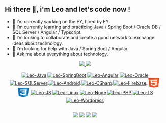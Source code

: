 ## Hi there 👋, i'm Leo and let's code now !

- 🔭 I’m currently working on the EY, hired by EY.
- 🌱 I’m currently learning and practicing Java / Spring Boot / Oracle DB / SQL Server / Angular / Typscript.
- 👯 I’m looking to collaborate and create a good network to exchange ideas about technology.
- 🤔 I'm looking for help with Java / Spring Boot / Angular.
- 💬 Ask me about everything about technology.

<div align="center">
  <a href="https://github.com/leeomarques">
  <img height="180em" src="https://github-readme-stats.vercel.app/api?username=leeomarques&show_icons=true&theme=dark&include_all_commits=true&count_private=true"/>
  <img height="180em" src="https://github-readme-stats.vercel.app/api/top-langs/?username=leeomarques&layout=compact&langs_count=7&theme=dark"/>
</div>
<div align="center" style="display: inline_block"><br>
  <img align="center" alt="Leo-Java" height="30" width="40" src="https://cdn.jsdelivr.net/gh/devicons/devicon/icons/java/java-original-wordmark.svg">
  <img align="center" alt="Leo-SpringBoot" height="30" width="40" src="https://cdn.jsdelivr.net/gh/devicons/devicon/icons/spring/spring-original.svg">        
  <img align="center" alt="Leo-Angular" height="30" width="40" src="https://cdn.jsdelivr.net/gh/devicons/devicon/icons/angularjs/angularjs-original.svg">
  <img align="center" alt="Leo-Oracle" height="30" width="40" src="https://cdn.jsdelivr.net/gh/devicons/devicon/icons/oracle/oracle-original.svg" >
  <img align="center" alt="Leo-SQLServer" height="30" width="40" src="https://cdn.jsdelivr.net/gh/devicons/devicon/icons/microsoftsqlserver/microsoftsqlserver-plain-wordmark.svg" >
  <img align="center" alt="Leo-Android" height="30" width="40" src="https://cdn.jsdelivr.net/gh/devicons/devicon/icons/android/android-original-wordmark.svg" >
  <img align="center" alt="Leo-CSharp" height="30" width="40" src="https://cdn.jsdelivr.net/gh/devicons/devicon/icons/csharp/csharp-original.svg" >
  <img align="center" alt="Leo-Firebase" height="30" width="40" src="https://cdn.jsdelivr.net/gh/devicons/devicon/icons/firebase/firebase-plain-wordmark.svg" >
  <img align="center" alt="Leo-HTML" height="30" width="40" src="https://raw.githubusercontent.com/devicons/devicon/master/icons/html5/html5-original.svg">
  <img align="center" alt="Leo-CSS" height="30" width="40" src="https://raw.githubusercontent.com/devicons/devicon/master/icons/css3/css3-original.svg">
  <img align="center" alt="Leo-JS" height="30" width="40" src="https://cdn.jsdelivr.net/gh/devicons/devicon/icons/javascript/javascript-plain.svg" >
  <img align="center" alt="Leo-Linux" height="30" width="40" src="https://cdn.jsdelivr.net/gh/devicons/devicon/icons/linux/linux-original.svg" >
  <img align="center" alt="Leo-Node" height="30" width="40" src="https://cdn.jsdelivr.net/gh/devicons/devicon/icons/nodejs/nodejs-original-wordmark.svg" >
  <img align="center" alt="Leo-PHP" height="30" width="40" src="https://cdn.jsdelivr.net/gh/devicons/devicon/icons/php/php-original.svg" >
  <img align="center" alt="Leo-TS" height="30" width="40" src="https://cdn.jsdelivr.net/gh/devicons/devicon/icons/typescript/typescript-original.svg" >
  <img align="center" alt="Leo-Wordpress" height="30" width="40" src="https://cdn.jsdelivr.net/gh/devicons/devicon/icons/wordpress/wordpress-original.svg" >
</div>
  
  ##
 
<div align="center"> 
   <a href="https://www.linkedin.com/in/leonardo-m-7927b86b" target="_blank"><img src="https://img.shields.io/badge/-LinkedIn-%230077B5?style=for-the-badge&logo=linkedin&logoColor=white" target="_blank"></a> 
 	<a href="https://www.twitch.tv/djleosh" target="_blank"><img src="https://img.shields.io/badge/Twitch-9146FF?style=for-the-badge&logo=twitch&logoColor=white" target="_blank"></a>
 <a href="https://discord.gg/DpcpXnAB" target="_blank"><img src="https://img.shields.io/badge/Discord-7289DA?style=for-the-badge&logo=discord&logoColor=white" target="_blank"></a> 
  <a href = "mailto:leonardogm16@gmail.com"><img src="https://img.shields.io/badge/-Gmail-%23333?style=for-the-badge&logo=gmail&logoColor=white" target="_blank"></a>
</div>

